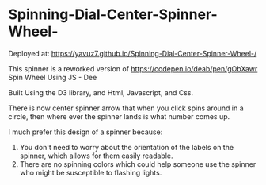 ﻿# Spinning-Dial-Center-Spinner-Wheel-

Deployed at: https://yavuz7.github.io/Spinning-Dial-Center-Spinner-Wheel-/

This spinner is a reworked version of https://codepen.io/deab/pen/gObXawr Spin Wheel Using JS - Dee

Built Using the D3 library, and Html, Javascript, and Css.

There is now center spinner arrow that when you click spins around in a circle, then where ever the spinner lands is what number comes up.

I much prefer this design of a spinner because:

1. You don't need to worry about the orientation of the labels on the spinner, which allows for them easily readable.
2. There are no spinning colors which could help someone use the spinner who might be susceptible to flashing lights.
